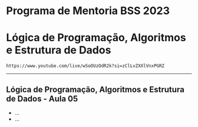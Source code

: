 # Programa de Mentoria BSS 2023
# Lógica de Programação, Algoritmos e Estrutura de Dados

```https://www.youtube.com/live/wSoOUzOdR2k?si=zClLvZXXlVnxPGRZ```

___

## Lógica de Programação, Algoritmos e Estrutura de Dados - Aula 05

- ...
- ...
